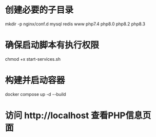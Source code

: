 # 创建必要的子目录
mkdir -p nginx/conf.d mysql redis www php7.4 php8.0 php8.2 php8.3
# 确保启动脚本有执行权限
chmod +x start-services.sh
# 构建并启动容器
docker compose up -d --build
# 访问 http://localhost 查看PHP信息页面